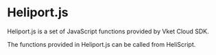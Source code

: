# Heliport.js

Heliport.js is a set of JavaScript functions provided by Vket Cloud SDK.

The functions provided in Heliport.js can be called from HeliScript.